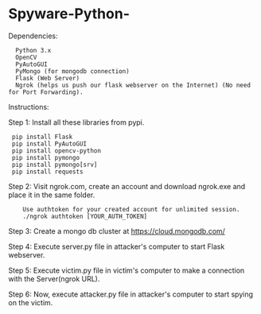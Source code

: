 # Spyware-Python-
Dependencies:

      Python 3.x
      OpenCV
      PyAutoGUI
      PyMongo (for mongodb connection)
      Flask (Web Server)
      Ngrok (helps us push our flask webserver on the Internet) (No need for Port Forwarding).
      
Instructions:

Step 1: Install all these libraries from pypi.
     
     
     pip install Flask
     pip install PyAutoGUI
     pip install opencv-python
     pip install pymongo
     pip install pymongo[srv]
     pip install requests

Step 2: Visit ngrok.com, create an account and download ngrok.exe and place it in the same folder. 

        Use authtoken for your created account for unlimited session.
        ./ngrok authtoken [YOUR_AUTH_TOKEN]
     
Step 3: Create a mongo db cluster at https://cloud.mongodb.com/

Step 4: Execute server.py file in attacker's computer to start Flask webserver.

Step 5: Execute victim.py file in victim's computer to make a connection with the Server(ngrok URL).

Step 6: Now, execute attacker.py file in attacker's computer to start spying on the victim.
